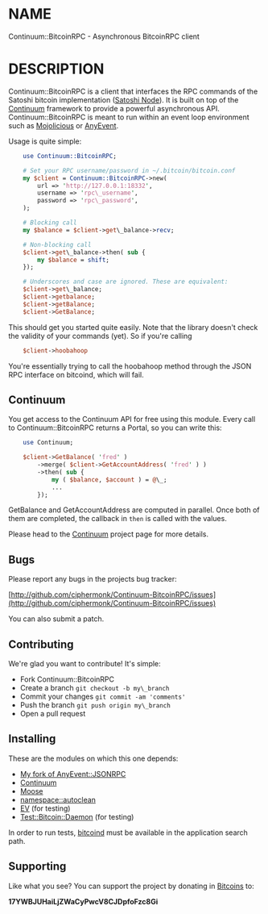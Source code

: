 # NAME

Continuum::BitcoinRPC - Asynchronous BitcoinRPC client

# DESCRIPTION

Continuum::BitcoinRPC is a client that interfaces the RPC commands of
the Satoshi bitcoin implementation ([Satoshi Node](http://github.com/bitcoin/bitcoin)). It is built on top of the
[Continuum](http://github.com/ciphermonk/Continuum) framework to
provide a powerful asynchronous API. Continuum::BitcoinRPC is meant to
run within an event loop environment such as [Mojolicious](http://search.cpan.org/perldoc?Mojolicious) or
[AnyEvent](http://search.cpan.org/perldoc?AnyEvent).

Usage is quite simple:

```perl
    use Continuum::BitcoinRPC;

    # Set your RPC username/password in ~/.bitcoin/bitcoin.conf
    my $client = Continuum::BitcoinRPC->new(
        url => 'http://127.0.0.1:18332',
        username => 'rpc\_username',
        password => 'rpc\_password',
    );

    # Blocking call
    my $balance = $client->get\_balance->recv;

    # Non-blocking call
    $client->get\_balance->then( sub {
        my $balance = shift;
    });

    # Underscores and case are ignored. These are equivalent:
    $client->get\_balance;
    $client->getbalance;
    $client->getBalance;
    $client->GetBalance;
```

This should get you started quite easily. Note that the library
doesn't check the validity of your commands (yet). So if you're
calling

```perl
    $client->hoobahoop
```

You're essentially trying to call the hoobahoop method through the
JSON RPC interface on bitcoind, which will fail. 

## Continuum

You get access to the Continuum API for free using this module.  Every
call to Continuum::BitcoinRPC returns a Portal, so you can write this:

```perl
    use Continuum;

    $client->GetBalance( 'fred' )
        ->merge( $client->GetAccountAddress( 'fred' ) )
        ->then( sub {
            my ( $balance, $account ) = @\_;
            ...
        });
```

GetBalance and GetAccountAddress are computed in parallel. Once both
of them are completed, the callback in `then` is called with the
values. 

Please head to the [Continuum](http://github.com/ciphermonk/Continuum)
project page for more details.

## Bugs

Please report any bugs in the projects bug tracker:

[http://github.com/ciphermonk/Continuum-BitcoinRPC/issues](http://github.com/ciphermonk/Continuum-BitcoinRPC/issues)

You can also submit a patch.

## Contributing

We're glad you want to contribute! It's simple:

- Fork Continuum::BitcoinRPC
- Create a branch `git checkout -b my\_branch`
- Commit your changes `git commit -am 'comments'`
- Push the branch `git push origin my\_branch`
- Open a pull request

## Installing

These are the modules on which this one depends:

- [My fork of AnyEvent::JSONRPC](https://github.com/ciphermonk/anyevent-jsonrpc-perl)
- [Continuum](https://github.com/ciphermonk/Continuum)
- [Moose](https://metacpan.org/module/Moose)
- [namespace::autoclean](https://metacpan.org/module/namespace::autoclean)
- [EV](https://metacpan.org/module/EV) (for testing)
- [Test::Bitcoin::Daemon](https://github.com/eroot/perl-test-bitcoind)
(for testing)

In order to run tests, [bitcoind](http://bitcoin.org) must be available in the application search path.

## Supporting

Like what you see? You can support the project by donating in
[Bitcoins](http://www.weusecoins.com/) to:

__17YWBJUHaiLjZWaCyPwcV8CJDpfoFzc8Gi__
